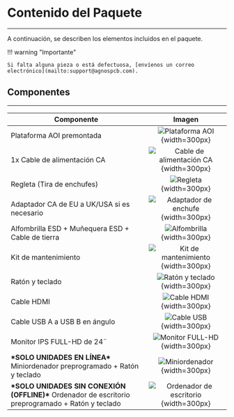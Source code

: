# **Contenido del Paquete**
___

A continuación, se describen los elementos incluidos en el paquete.

!!! warning "Importante"

    Si falta alguna pieza o está defectuosa, [envíenos un correo electrónico](mailto:support@agnospcb.com).

## **Componentes**
___

| Componente | Imagen |
| --------- | :-----: |
| Plataforma AOI premontada| ![Plataforma AOI](../assets/v7/4050-frame.png) {width=300px} |
|1x Cable de alimentación CA| ![Cable de alimentación CA](../assets/v7/eu-ac-cord.png) {width=300px}|
| Regleta (Tira de enchufes) | ![Regleta](../assets/v7/socket-strip.png) {width=300px}|
| Adaptador CA de EU a UK/USA si es necesario | ![Adaptador de enchufe](../assets/v7/ac-adapter.png) {width=300px}|
| Alfombrilla ESD + Muñequera ESD + Cable de tierra | ![Alfombrilla](../assets/mat.png) {width=300px}|
| Kit de mantenimiento | ![Kit de mantenimiento](../assets/v7/maintance-kit.png) {width=300px} |
| Ratón y teclado | ![Ratón y teclado ](../assets/v7/mouse_keyboard.png) {width=300px}|
|Cable HDMI| ![Cable HDMI](../assets/hdmi.png) {width=300px}|
|Cable USB A a USB B en ángulo | ![Cable USB](../assets/v7/usb-angled.png) {width=300px}|
| Monitor IPS FULL-HD de 24¨ |![Monitor FULL-HD](../assets/v7/monitor.png) {width=300px} |
|  **\*SOLO UNIDADES EN LÍNEA\*** Miniordenador preprogramado + Ratón y teclado | ![Miniordenador](../assets/v7/mini-computer.png) {width=300px} |
|  **\*SOLO UNIDADES SIN CONEXIÓN (OFFLINE)\*** Ordenador de escritorio preprogramado + Ratón y teclado | ![Ordenador de escritorio](../assets/Hummer_pc.png) {width=300px} |